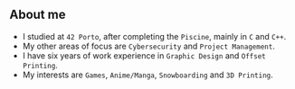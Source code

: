 ## About me

- I studied at `42 Porto`, after completing the `Piscine`, mainly in `C` and `C++`.
- My other areas of focus are `Cybersecurity` and `Project Management`.
- I have six years of work experience in `Graphic Design` and `Offset Printing`.
- My interests are `Games`, `Anime/Manga`, `Snowboarding` and `3D Printing`.
